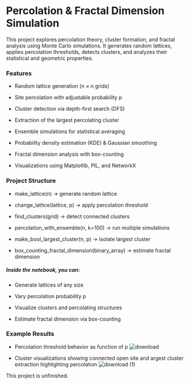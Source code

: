 # Percolation & Fractal Dimension Simulation

This project explores percolation theory, cluster formation, and fractal analysis using Monte Carlo simulations. It generates random lattices, applies percolation thresholds, detects clusters, and analyzes their statistical and geometric properties.

### Features

- Random lattice generation (n × n grids)

- Site percolation with adjustable probability p

- Cluster detection via depth-first search (DFS)

- Extraction of the largest percolating cluster

- Ensemble simulations for statistical averaging

- Probability density estimation (KDE) & Gaussian smoothing

- Fractal dimension analysis with box-counting

- Visualizations using Matplotlib, PIL, and NetworkX


### Project Structure

- make_lattice(n) → generate random lattice

- change_lattice(lattice, p) → apply percolation threshold

- find_clusters(grid) → detect connected clusters

- percolation_with_ensemble(n, k=100) → run multiple simulations

- make_bool_largest_cluster(n, p) → isolate largest cluster

- box_counting_fractal_dimension(binary_array) → estimate fractal dimension


##### Inside the notebook, you can:

- Generate lattices of any size

- Vary percolation probability p

- Visualize clusters and percolating structures

- Estimate fractal dimension via box-counting



### Example Results

- Percolation threshold behavior as function of p
![download](https://github.com/mahyar-e/Traffic-Project/assets/78594407/0368b254-632b-4b73-a9be-20f38266eb5a)

- Cluster visualizations showing connected open site and argest cluster extraction highlighting percolation
![download (1)](https://github.com/mahyar-e/Traffic-Project/assets/78594407/4318f345-095b-47ff-b1fb-364a7ed9f19b)



This project is unfinished.
